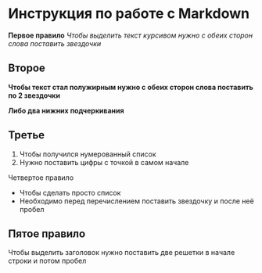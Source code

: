 # Инструкция по работе с Markdown

 __Первое правило__
*Чтобы выделить текст курсивом нужно с обеих сторон слова поставить звездочки* 

## Второе
**Чтобы текст стал полужирным нужно с обеих сторон слова поставить по 2 звездочки**

__Либо два нижних подчеркивания__

## Третье
1. Чтобы получился нумерованный список  
2. Нужно поставить цифры с точкой в самом начале 

Четвертое правило
* Чтобы сделать просто список 
* Необходимо перед перечислением поставить звездочку и после неё пробел 

## Пятое правило
Чтобы выделить заголовок нужно поставить две решетки в начале строки и потом пробел